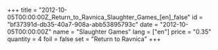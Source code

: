 +++
title = "2012-10-05T00:00:00Z_Return_to_Ravnica_Slaughter_Games_[en]_false"
id = "bf37391d-db35-40a7-908a-abb53895793c"
date = "2012-10-05T00:00:00Z"
name = "Slaughter Games"
lang = ["en"]
price = "0.35"
quantity = 4
foil = false
set = "Return to Ravnica"
+++
